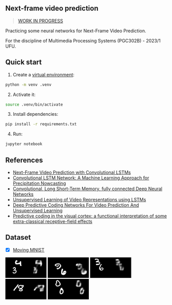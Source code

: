 ## Next-frame video prediction

> [WORK IN PROGRESS](TODO.md)

Practicing some neural networks for Next-Frame Video Prediction.

For the discipline of Multimedia Processing Systems (PGC302B) - 2023/1 UFU.

## Quick start

1. Create a [virtual environment](https://docs.python.org/3/library/venv.html):
```bash
python -m venv .venv
```

2. Activate it:
```bash
source .venv/bin/activate
```

3. Install dependencies:
```bash
pip install -r requirements.txt
```

4. Run:
```bash
jupyter notebook
```


## References

- [Next-Frame Video Prediction with Convolutional LSTMs](https://keras.io/examples/vision/conv_lstm/)
- [Convolutional LSTM Network: A Machine Learning Approach for Precipitation Nowcasting](https://arxiv.org/abs/1506.04214)
- [Convolutional, Long Short-Term Memory, fully connected Deep Neural Networks](https://ieeexplore.ieee.org/abstract/document/7178838)
- [Unsupervised Learning of Video Representations using LSTMs](https://arxiv.org/abs/1502.04681)
- [Deep Predictive Coding Networks For Video Prediction And Unsupervised Learning](https://arxiv.org/abs/1605.08104)
- [Predictive coding in the visual cortex: a functional interpretation of some extra-classical receptive-field effects](https://www.nature.com/articles/nn0199_79)


## Dataset

- [x] [Moving MNIST](https://www.cs.toronto.edu/~nitish/unsupervised_video/)

<img src="assets/mmnist000001.gif" alt="GIF 1">
<img src="assets/mmnist000002.gif" alt="GIF 2">
<img src="assets/mmnist000003.gif" alt="GIF 3">
<img src="assets/mmnist000004.gif" alt="GIF 4">
<img src="assets/mmnist000005.gif" alt="GIF 5">
